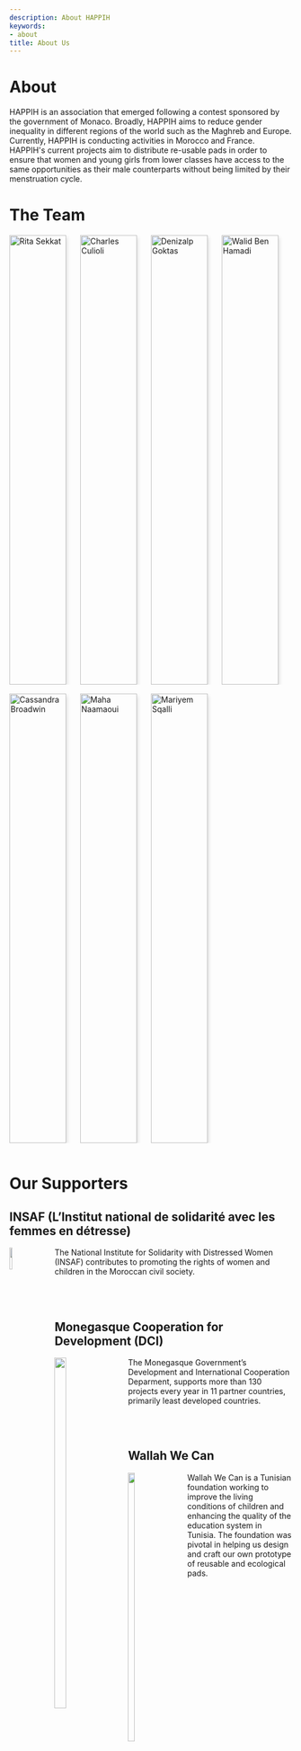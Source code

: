 ```yaml
---
description: About HAPPIH
keywords:
- about
title: About Us
---
```


<style>
 /* Three columns side by side */
.column {
  float: left;
  width: 25%;
  margin-bottom: 16px;
  padding: 0 0px;
}


/* Display the columns below each other instead of side by side on small screens */
@media screen and (max-width: 650px) {
  .column {
    width: 100%;
    display: block;
  }
}

/* Add some shadows to create a card effect */
.card {
  box-shadow: 0 4px 8px 0 rgba(0, 0, 0, 0.2);
   height: 800px;
  width: 80%;
}

/* Some left and right padding inside the container */
.container {
  padding: 16 16px;
  white-space: normal;
  width: 90%;

}

/* Clear floats */
.container::after, .row::after {
  content: "";
  clear: both;
  display: table;
}

.title {
  color: grey;
}

.button {
  border: none;
  outline: 0;
  display: inline-block;
  padding: 8px;
  color: white;
  background-color: #000;
  text-align: center;
  cursor: pointer;
  width: 100%;
}

.button:hover {
  background-color: #555;
} 
</style>

# About

HAPPIH is an association that emerged following a contest sponsored by the government of Monaco. Broadly, HAPPIH aims to reduce gender inequality in different regions of the world such as the Maghreb and Europe. Currently, HAPPIH is conducting activities in Morocco and France. HAPPIH's current projects aim to distribute re-usable pads in order to ensure that women and young girls from lower classes have access to the same opportunities as their male counterparts without being limited by their menstruation cycle.

# The Team


<div class="row">
  <div class="column">
    <div class="card">
      <img src="../img/about/rita.jpg" alt="Rita Sekkat" style="width:100%; display: block;
margin-left: auto;
margin-right: auto;">
      <div class="container">
        <h2>Rita Sekkat</h2>
        <p class="title">Co-Founder and President</p>
        <p>Rita is one of the five founders of HAPPIH. 
        She grew up in Morocco before coming to France. 
        She is currently student at Sciences Po Paris in Master 
        of public policy and she is doing the gender equality and
        public policy certificate between Sciences Po and Harvard.
        She is committed in favor of women’s right. She aims to 
        reduce gender inequality towards the world and break down 
        the menstruation taboo. Rita is also a football player and
        a football lover and wants to break stereotypes about 
        women playing football.</p>
      </div>
    </div>
  </div>


  <div class="column">
    <div class="card">
      <img src="../img/about/charles.jpg" alt="Charles Culioli" style="width:100%; display: block;
margin-left: auto;
margin-right: auto;">
      <div class="container">
        <h2>Charles Culioli</h2>
        <p class="title">Co-Founder and Vice-President</p>
        <p>
Charles Culioli is a law student at Sciences Po Paris. He holds a bachelor in political sciences from Sciences Po Paris as well as a bachelor in History and Legal Studies from UC Berkeley. He is passionated about issues of social justice, development, and ethics in politics. Charles loves soccer and is an avid squash player.</p>
      </div>
    </div>
  </div>



  <div class="column">
    <div class="card">
      <img src="../img/about/denizalp.jpg" alt="Denizalp Goktas" style="width:100%; display: block;
margin-left: auto;
margin-right: auto;">
      <div class="container">
        <h2>Denizalp Goktas</h2>
        <p class="title">Co-Founder and Vice-President</p>
        <p>Denizalp is a computer science PhD student at Brown University. His research is on algorithmic game theory, computational economics and aritificial intelligence. He previously worked as a researcher under the guidance of Professor Seth Goldstein creating an agent based model of technological automation using C++. He has also worked at Der Norske Bank and Hikma Pharmaceuticals as part of the M&A teams. Denizalp holds a BA in Computer Science-Statistics from Columbia University and a BA from Sciences Po in Political Science and Economics.</p>
      </div>
    </div>
  </div>


  <div class="column">
    <div class="card">
      <img src="../img/about/walid.jpg" alt="Walid Ben Hamadi" style="width:100%; display: block;
margin-left: auto;
margin-right: auto;">
      <div class="container">
        <h2>Walid Ben Hamadi</h2>
        <p class="title">Co-Founder and Vice-President</p>
        <p>
Walid Ben Hamadi is a Management and Public Policy student at HEC Paris and Sciences Po Paris. He holds a bachelor’s in social sciences from Sciences Po Paris with a focus on the MENA region. He is particularly interested in the role education, youth empowerment and political awareness can play in reducing inequalities and fostering economic and human development. Walid is also a car enthusiast, and enjoys go-kart racing.</p>
      </div>
    </div>
  </div>
</div> 

<div class="row">


  <div class="column">
    <div class="card">
      <img src="../img/about/cassandra.png" alt="Cassandra Broadwin" style="width:100%; display: block;
margin-left: auto;
margin-right: auto;">
      <div class="container">
        <h2>Cassandra Broadwin</h2>
        <p class="title">Community Manager</p>
        <p>
         Our Community Manager Cassandra is a returned Peace Corps Volunteer from Morocco, where she focused on women’s empowerment, youth development, and health education programming in the High Atlas Mountains. She currently lives in Seattle, Washington with her dog, Au Lait. In her free time, she is a marathon runner and yoga teacher.
        </p>
      </div>
    </div>
  </div>
  
  

  <div class="column">
    <div class="card">
      <img src="../img/about/maha.png" alt="Maha Naamaoui" style="width:100%; display: block;
margin-left: auto;
margin-right: auto;">
      <div class="container">
        <h2>Maha Naamaoui</h2>
        <p class="title">Project Manager: Morocco</p>
        <p>
Maha is our Project Manager for Morocco! She is a medical student at Mohammed Vi University of Health Sciences in Casablanca, Morocco. She belives ensuring quality education and healthy lives for all is a development driver. Maha has worked for various NGOs in that sense. She is passionated about issues regarding development especially gender equality and access to quality education & health. She enjoys reading and traveling.
        </p>
      </div>
    </div>
  </div>
  
  
  <div class="column">
    <div class="card">
      <img src="../img/about/mariyem.png" alt="Mariyem Sqalli" style="width:100%; display: block;
margin-left: auto;
margin-right: auto;">
      <div class="container">
        <h2>Mariyem Sqalli</h2>
        <p class="title">Fundraising Manager</p>
        <p>
Mariyam is our Fundraising Manager. She is a Bachelor in Business Administration student at Esade Business School in Barcelona. She worked as a part time project manager for more than two years at oikos International, an international NGO that seeks to strengthen sustainability-oriented entrepreneurship.
        </p>
      </div>
    </div>
  </div>
</div> 

# Our Supporters


## INSAF (L’Institut national de solidarité avec les femmes en détresse)

<img style="float: left; height: 10%; width: 10%; padding-right: 30px;" src="../img/about/insaf.png">

The National Institute for Solidarity with Distressed Women (INSAF) contributes to promoting the rights of women and children in the Moroccan civil society. 


<br>

<br>


## Monegasque Cooperation for Development (DCI)

<img style="float: left; height: 40%; width: 20%; padding-right: 30px;" src="../img/about/monaco.jpg">

The Monegasque Government’s Development and International Cooperation Deparment, supports more than 130 projects every year in 11 partner countries, primarily least developed countries.


<br>

<br>

## Wallah We Can

<img style="float: left; height: 35%; width: 15%; padding-right: 30px;" src="../img/about/wallah.jpg">
Wallah We Can is a Tunisian foundation working to improve the living conditions of children and enhancing the quality of the education system in Tunisia. The foundation was pivotal in helping us design and craft our own prototype of reusable and ecological pads. 



